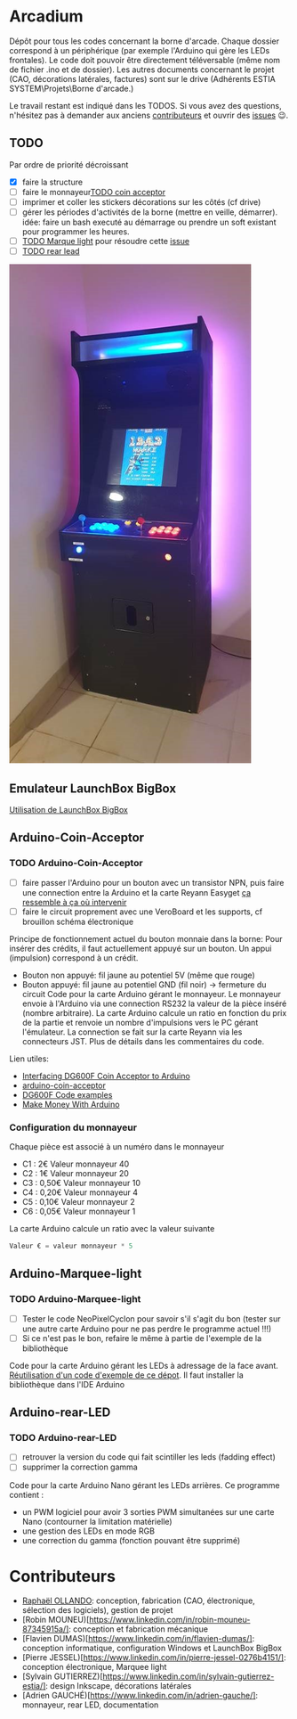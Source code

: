 # Arcadium
Dépôt  pour tous les codes concernant la borne d'arcade. Chaque dossier correspond à un périphérique (par exemple l'Arduino qui gère  les LEDs frontales). Le code doit pouvoir être directement téléversable (même nom de fichier .ino et de dossier). Les autres documents concernant le projet (CAO, décorations latérales, factures) sont sur le drive (Adhérents ESTIA SYSTEM\Projets\Borne d'arcade.)

Le travail restant est indiqué dans les TODOS. Si vous avez des questions, n'hésitez pas à demander aux anciens [contributeurs](#contributeurs) et ouvrir des [issues](https://github.com/ESTIASYSTEM/Arcadium/issues) :wink:.

## TODO
Par ordre de priorité décroissant
- [X] faire la structure
- [ ] faire le monnayeur[TODO coin acceptor](###TODO-Arduino-Coin-Acceptor)
- [ ] imprimer et coller les stickers décorations sur les côtés (cf drive)
- [ ] gérer les périodes d'activités de la borne (mettre en veille, démarrer). idée: faire un bash executé au démarrage ou prendre un soft existant pour programmer les heures.
- [ ] [TODO Marque light](###TODO-Arduino-Marquee-light) pour résoudre cette [issue](https://github.com/ESTIASYSTEM/Arcadium/issues/1)
- [ ] [TODO rear lead](###TODO-Arduino-rear-LED)

![La borne d'arcade!](media/arcadium.jpg)


## Emulateur LaunchBox BigBox
[Utilisation de LaunchBox BigBox](https://www.launchbox-app.com/big-box)


## Arduino-Coin-Acceptor
### TODO Arduino-Coin-Acceptor
- [ ] faire passer l'Arduino pour un bouton avec un transistor NPN, puis faire une connection entre la Arduino et la carte Reyann Easyget [ça ressemble à ça où intervenir](https://www.amazon.fr/Reyann-LED-Illuminated-DIY-poussoirs/dp/B01G9UOJOC)
- [ ] faire le circuit proprement avec une VeroBoard et les supports, cf brouillon schéma électronique

Principe de fonctionnement actuel du bouton monnaie dans la borne:
Pour insérer des crédits, il faut actuellement appuyé sur un bouton. Un appui (impulsion) correspond à un crédit.
- Bouton non appuyé: fil jaune au potentiel 5V (même que rouge)
- Bouton appuyé: fil jaune au potentiel GND (fil noir) -> fermeture du circuit
Code pour la carte Arduino gérant le monnayeur. Le monnayeur envoie à l'Arduino via une connection RS232 la valeur de la pièce inséré (nombre arbitraire). La carte Arduino calcule un ratio en fonction du prix de la partie et renvoie un nombre d'impulsions vers le PC gérant l'émulateur. La connection se fait sur la carte Reyann via les connecteurs JST.
Plus de détails dans les commentaires du code.

Lien utiles:
- [Interfacing DG600F Coin Acceptor to Arduino](https://bigdanzblog.wordpress.com/2015/01/12/interfacing-dg600f-coin-acceptor-to-arduino/)
- [arduino-coin-acceptor
](https://github.com/hxlnt/arduino-coin-acceptor)
- [DG600F Code examples](https://github.com/vvzen/coin-acceptor)
- [Make Money With Arduino](https://www.instructables.com/id/Make-Money-with-Arduino/)

### Configuration du monnayeur
Chaque pièce est associé à un numéro dans le monnayeur
- C1 : 2€       Valeur monnayeur    40
- C2 : 1€       Valeur monnayeur    20
- C3 : 0,50€    Valeur monnayeur    10
- C4 : 0,20€    Valeur monnayeur    4
- C5 : 0,10€    Valeur monnayeur    2
- C6 : 0,05€    Valeur monnayeur    1

La carte Arduino calcule un ratio avec la valeur suivante
```c
Valeur € = valeur monnayeur * 5
```

## Arduino-Marquee-light
### TODO Arduino-Marquee-light
- [ ] Tester le code NeoPixelCyclon pour savoir s'il s'agit du bon (tester sur une autre carte Arduino pour ne pas perdre le programme actuel !!!)
- [ ] Si ce n'est pas le bon, refaire le même à partie de l'exemple de la bibliothèque 

Code pour la carte Arduino gérant les LEDs à adressage  de la face avant.
[Réutilisation d'un code d'exemple de ce dépot](https://github.com/Makuna/NeoPixelBus).
Il faut installer la bibliothèque dans l'IDE Arduino

## Arduino-rear-LED
### TODO Arduino-rear-LED
- [ ] retrouver la version du code qui fait scintiller les leds (fadding effect)
- [ ] supprimer la correction gamma

Code pour la carte Arduino Nano gérant les LEDs arrières. Ce programme contient :

- un PWM logiciel pour avoir 3 sorties PWM simultanées sur une carte Nano (contourner la limitation matérielle)
- une gestion des LEDs en mode RGB
- une correction du gamma (fonction pouvant être supprimé)

# Contributeurs
- [Raphaël OLLANDO](https://www.linkedin.com/in/ollando-raph/): conception, fabrication (CAO, électronique, sélection des logiciels), gestion de projet
- [Robin MOUNEU)[https://www.linkedin.com/in/robin-mouneu-87345915a/]: conception et fabrication mécanique
- [Flavien DUMAS)[https://www.linkedin.com/in/flavien-dumas/]: conception informatique, configuration Windows et LaunchBox BigBox
- [Pierre JESSEL)[https://www.linkedin.com/in/pierre-jessel-0276b4151/]: conception électronique, Marquee light
- [Sylvain GUTIERREZ)[https://www.linkedin.com/in/sylvain-gutierrez-estia/]: design Inkscape, décorations latérales
- [Adrien GAUCHÉ)[https://www.linkedin.com/in/adrien-gauche/]: monnayeur, rear LED, documentation 